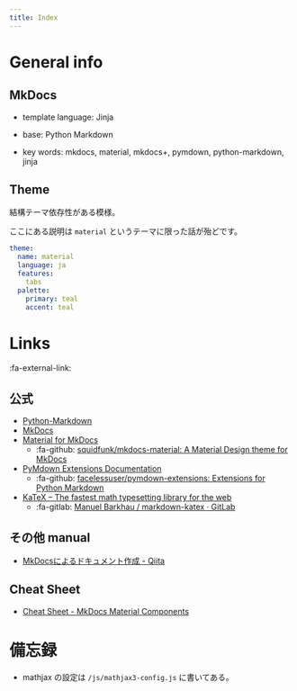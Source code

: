 ```yaml
---
title: Index
---
```


# General info

## MkDocs

- template language: Jinja
- base: Python Markdown

- key words: mkdocs, material, mkdocs+, pymdown, python-markdown, jinja


## Theme

結構テーマ依存性がある模様。

ここにある説明は `material` というテーマに限った話が殆どです。

```yaml
theme:
  name: material
  language: ja
  features:
    tabs
  palette:
    primary: teal
    accent: teal
```


# Links

:fa-external-link: 

## 公式
- [Python-Markdown](https://python-markdown.github.io)
- [MkDocs](https://www.mkdocs.org)
- [Material for MkDocs](https://squidfunk.github.io/mkdocs-material/)
  - :fa-github: [squidfunk/mkdocs-material: A Material Design theme for MkDocs](https://github.com/squidfunk/mkdocs-material)
- [PyMdown Extensions Documentation](https://facelessuser.github.io/pymdown-extensions/)
  - :fa-github: [facelessuser/pymdown-extensions: Extensions for Python Markdown](https://github.com/facelessuser/pymdown-extensions/)
- [KaTeX – The fastest math typesetting library for the web](https://katex.org)
  - :fa-gitlab: [Manuel Barkhau / markdown-katex · GitLab](https://gitlab.com/mbarkhau/markdown-katex)

## その他 manual

- [MkDocsによるドキュメント作成 - Qiita](https://qiita.com/mebiusbox2/items/a61d42878266af969e3c#-smartsymbols)


## Cheat Sheet

- [Cheat Sheet - MkDocs Material Components](https://yakworks.github.io/mkdocs-material-components/cheat-sheet/)


# 備忘録

- mathjax の設定は `/js/mathjax3-config.js` に書いてある。